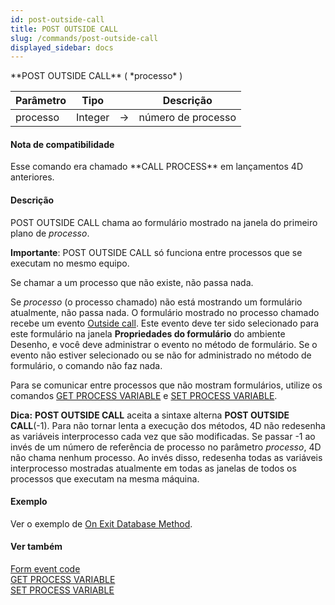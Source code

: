 ```yaml
---
id: post-outside-call
title: POST OUTSIDE CALL
slug: /commands/post-outside-call
displayed_sidebar: docs
---
```


<!--REF #_command_.POST OUTSIDE CALL.Syntax-->**POST OUTSIDE CALL** ( *processo* )<!-- END REF-->
<!--REF #_command_.POST OUTSIDE CALL.Params-->
| Parâmetro | Tipo |  | Descrição |
| --- | --- | --- | --- |
| processo | Integer | &#8594;  | número de processo |

<!-- END REF-->

#### Nota de compatibilidade 

<!--REF #_command_.POST OUTSIDE CALL.Summary-->Esse comando era chamado **CALL PROCESS** em lançamentos 4D anteriores.<!-- END REF--> 

#### Descrição 

POST OUTSIDE CALL chama ao formulário mostrado na janela do primeiro plano de *processo*.  

**Importante**: POST OUTSIDE CALL só funciona entre processos que se executam no mesmo equipo.  
  
 Se chamar a um processo que não existe, não passa nada.

 Se *processo* (o processo chamado) não está mostrando um formulário atualmente, não passa nada. O formulário mostrado no processo chamado recebe um evento [Outside call](outside-call.md "Outside call"). Este evento deve ter sido selecionado para este formulário na janela **Propriedades do formulário** do ambiente Desenho, e você deve administrar o evento no método de formulário. Se o evento não estiver selecionado ou se não for administrado no método de formulário, o comando não faz nada.  
  
Para se comunicar entre processos que não mostram formulários, utilize os comandos [GET PROCESS VARIABLE](get-process-variable.md) e [SET PROCESS VARIABLE](set-process-variable.md).

**Dica:** **POST OUTSIDE CALL** aceita a sintaxe alterna **POST OUTSIDE CALL**(-1). Para não tornar lenta a execução dos métodos, 4D não redesenha as variáveis interprocesso cada vez que são modificadas. Se passar -1 ao invés de um número de referência de processo no parâmetro *processo*, 4D não chama nenhum processo. Ao invés disso, redesenha todas as variáveis interprocesso mostradas atualmente em todas as janelas de todos os processos que executam na mesma máquina.

#### Exemplo 

Ver o exemplo de [On Exit Database Method](metodo-banco-de-dados-on-exit.md "On Exit Database Method").

#### Ver também 

[Form event code](form-event-code.md)  
[GET PROCESS VARIABLE](get-process-variable.md)  
[SET PROCESS VARIABLE](set-process-variable.md)  